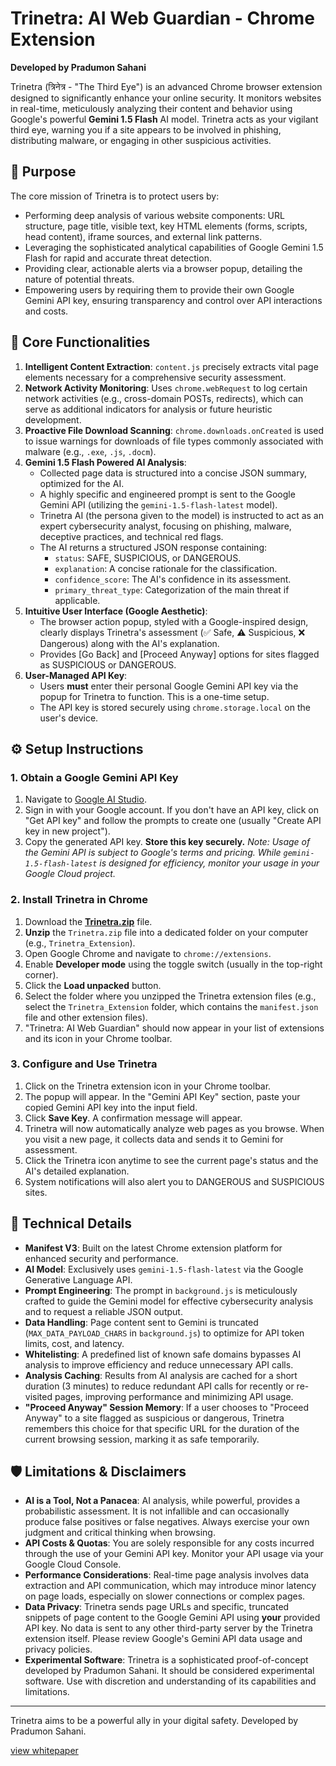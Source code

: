 # Trinetra: AI Web Guardian - Chrome Extension

**Developed by Pradumon Sahani**

Trinetra (त्रिनेत्र - "The Third Eye") is an advanced Chrome browser extension designed to significantly enhance your online security. It monitors websites in real-time, meticulously analyzing their content and behavior using Google's powerful **Gemini 1.5 Flash** AI model. Trinetra acts as your vigilant third eye, warning you if a site appears to be involved in phishing, distributing malware, or engaging in other suspicious activities.

## 🔐 Purpose

The core mission of Trinetra is to protect users by:
-   Performing deep analysis of various website components: URL structure, page title, visible text, key HTML elements (forms, scripts, head content), iframe sources, and external link patterns.
-   Leveraging the sophisticated analytical capabilities of Google Gemini 1.5 Flash for rapid and accurate threat detection.
-   Providing clear, actionable alerts via a browser popup, detailing the nature of potential threats.
-   Empowering users by requiring them to provide their own Google Gemini API key, ensuring transparency and control over API interactions and costs.

## 🔧 Core Functionalities

1.  **Intelligent Content Extraction**: `content.js` precisely extracts vital page elements necessary for a comprehensive security assessment.
2.  **Network Activity Monitoring**: Uses `chrome.webRequest` to log certain network activities (e.g., cross-domain POSTs, redirects), which can serve as additional indicators for analysis or future heuristic development.
3.  **Proactive File Download Scanning**: `chrome.downloads.onCreated` is used to issue warnings for downloads of file types commonly associated with malware (e.g., `.exe`, `.js`, `.docm`).
4.  **Gemini 1.5 Flash Powered AI Analysis**:
    *   Collected page data is structured into a concise JSON summary, optimized for the AI.
    *   A highly specific and engineered prompt is sent to the Google Gemini API (utilizing the `gemini-1.5-flash-latest` model).
    *   Trinetra AI (the persona given to the model) is instructed to act as an expert cybersecurity analyst, focusing on phishing, malware, deceptive practices, and technical red flags.
    *   The AI returns a structured JSON response containing:
        *   `status`: SAFE, SUSPICIOUS, or DANGEROUS.
        *   `explanation`: A concise rationale for the classification.
        *   `confidence_score`: The AI's confidence in its assessment.
        *   `primary_threat_type`: Categorization of the main threat if applicable.
5.  **Intuitive User Interface (Google Aesthetic)**:
    *   The browser action popup, styled with a Google-inspired design, clearly displays Trinetra's assessment (✅ Safe, ⚠️ Suspicious, ❌ Dangerous) along with the AI's explanation.
    *   Provides [Go Back] and [Proceed Anyway] options for sites flagged as SUSPICIOUS or DANGEROUS.
6.  **User-Managed API Key**:
    *   Users **must** enter their personal Google Gemini API key via the popup for Trinetra to function. This is a one-time setup.
    *   The API key is stored securely using `chrome.storage.local` on the user's device.

## ⚙️ Setup Instructions

### 1. Obtain a Google Gemini API Key

1.  Navigate to [Google AI Studio](https://aistudio.google.com/app).
2.  Sign in with your Google account. If you don't have an API key, click on "Get API key" and follow the prompts to create one (usually "Create API key in new project").
3.  Copy the generated API key. **Store this key securely.**
    *Note: Usage of the Gemini API is subject to Google's terms and pricing. While `gemini-1.5-flash-latest` is designed for efficiency, monitor your usage in your Google Cloud project.*

### 2. Install Trinetra in Chrome

1.  Download the **[Trinetra.zip](https://github.com/user-attachments/files/20548982/Trinetra.zip)** file.
2.  **Unzip** the `Trinetra.zip` file into a dedicated folder on your computer (e.g., `Trinetra_Extension`).
3.  Open Google Chrome and navigate to `chrome://extensions`.
4.  Enable **Developer mode** using the toggle switch (usually in the top-right corner).
5.  Click the **Load unpacked** button.
6.  Select the folder where you unzipped the Trinetra extension files (e.g., select the `Trinetra_Extension` folder, which contains the `manifest.json` file and other extension files).
7.  "Trinetra: AI Web Guardian" should now appear in your list of extensions and its icon in your Chrome toolbar.

### 3. Configure and Use Trinetra

1.  Click on the Trinetra extension icon in your Chrome toolbar.
2.  The popup will appear. In the "Gemini API Key" section, paste your copied Gemini API key into the input field.
3.  Click **Save Key**. A confirmation message will appear.
4.  Trinetra will now automatically analyze web pages as you browse. When you visit a new page, it collects data and sends it to Gemini for assessment.
5.  Click the Trinetra icon anytime to see the current page's status and the AI's detailed explanation.
6.  System notifications will also alert you to DANGEROUS and SUSPICIOUS sites.

## 📝 Technical Details

*   **Manifest V3**: Built on the latest Chrome extension platform for enhanced security and performance.
*   **AI Model**: Exclusively uses `gemini-1.5-flash-latest` via the Google Generative Language API.
*   **Prompt Engineering**: The prompt in `background.js` is meticulously crafted to guide the Gemini model for effective cybersecurity analysis and to request a reliable JSON output.
*   **Data Handling**: Page content sent to Gemini is truncated (`MAX_DATA_PAYLOAD_CHARS` in `background.js`) to optimize for API token limits, cost, and latency.
*   **Whitelisting**: A predefined list of known safe domains bypasses AI analysis to improve efficiency and reduce unnecessary API calls.
*   **Analysis Caching**: Results from AI analysis are cached for a short duration (3 minutes) to reduce redundant API calls for recently or re-visited pages, improving performance and minimizing API usage.
*   **"Proceed Anyway" Session Memory**: If a user chooses to "Proceed Anyway" to a site flagged as suspicious or dangerous, Trinetra remembers this choice for that specific URL for the duration of the current browsing session, marking it as safe temporarily.

## 🛡️ Limitations & Disclaimers

*   **AI is a Tool, Not a Panacea**: AI analysis, while powerful, provides a probabilistic assessment. It is not infallible and can occasionally produce false positives or false negatives. Always exercise your own judgment and critical thinking when browsing.
*   **API Costs & Quotas**: You are solely responsible for any costs incurred through the use of your Gemini API key. Monitor your API usage via your Google Cloud Console.
*   **Performance Considerations**: Real-time page analysis involves data extraction and API communication, which may introduce minor latency on page loads, especially on slower connections or complex pages.
*   **Data Privacy**: Trinetra sends page URLs and specific, truncated snippets of page content to the Google Gemini API using **your** provided API key. No data is sent to any other third-party server by the Trinetra extension itself. Please review Google's Gemini API data usage and privacy policies.
*   **Experimental Software**: Trinetra is a sophisticated proof-of-concept developed by Pradumon Sahani. It should be considered experimental software. Use with discretion and understanding of its capabilities and limitations.

---
Trinetra aims to be a powerful ally in your digital safety. Developed by Pradumon Sahani. 

[view whitepaper](https://github.com/pradumon14/Trinetra/blob/main/Other/Whitepaper.pdf)
